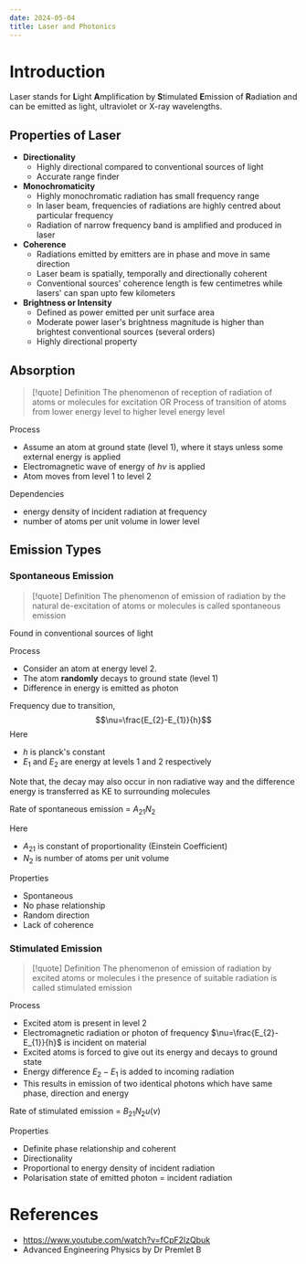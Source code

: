 ```yaml
---
date: 2024-05-04
title: Laser and Photonics
---
```

# Introduction
Laser stands for **L**ight **A**mplification by **S**timulated **E**mission of **R**adiation and can be emitted as light, ultraviolet or X-ray wavelengths.
## Properties of Laser
- **Directionality**
	- Highly directional compared to conventional sources of light
	- Accurate range finder
- **Monochromaticity**
	- Highly monochromatic radiation has small frequency range
	- In laser beam, frequencies of radiations are highly centred about particular frequency
	- Radiation of narrow frequency band is amplified and produced in laser
- **Coherence**
	- Radiations emitted by emitters are in phase and move in same direction
	- Laser beam is spatially, temporally and directionally coherent
	- Conventional sources' coherence length is few centimetres while lasers' can span upto few kilometers
- **Brightness or Intensity**
	- Defined as power emitted  per unit surface area
	- Moderate power laser's brightness magnitude is higher than brightest conventional sources (several orders)
	- Highly directional property

## Absorption
>[!quote] Definition
>The phenomenon of reception of radiation of atoms or molecules for excitation
>OR
>Process of transition of atoms from lower energy level to higher level energy level

Process
- Assume an atom at ground state (level 1), where it stays unless some external energy is applied
- Electromagnetic wave of energy of $h\nu$ is applied
- Atom moves from level 1 to level 2

Dependencies
- energy density of incident radiation at frequency
- number of atoms per unit volume in lower level
## Emission Types
### Spontaneous Emission
>[!quote] Definition
>The phenomenon of emission of radiation by the natural de-excitation of atoms or molecules is called spontaneous emission

Found in conventional sources of light

Process
- Consider an atom at energy level 2.
- The atom **randomly** decays to ground state (level 1)
- Difference in energy is emitted as photon

Frequency due to transition, $$\nu=\frac{E_{2}-E_{1}}{h}$$
Here 
- $h$ is planck's constant
- $E_{1}$ and $E_{2}$ are energy at levels 1 and 2 respectively

Note that, the decay may also occur in non radiative way and the difference energy is transferred as KE to surrounding molecules

Rate of spontaneous emission = $A_{21}N_{2}$

Here
- $A_{21}$ is constant of proportionality (Einstein Coefficient)
- $N_2$ is number of atoms per unit volume

Properties
- Spontaneous
- No phase relationship
- Random direction
- Lack of coherence
### Stimulated Emission
>[!quote] Definition
>The phenomenon of emission of radiation by excited atoms or molecules i the presence of suitable radiation is called stimulated emission

Process
- Excited atom is present in level 2
- Electromagnetic radiation or photon of frequency $\nu=\frac{E_{2}-E_{1}}{h}$ is incident on material
- Excited atoms is forced to give out its energy and decays to ground state
- Energy difference $E_{2}-E_{1}$ is added to incoming radiation
- This results in emission of two identical photons which have same phase, direction and energy

Rate of stimulated emission = $B_{21}N_{2}u(\nu)$

Properties
- Definite phase relationship and coherent
- Directionality
- Proportional to energy density of incident radiation
- Polarisation state of emitted photon = incident radiation


# References
- https://www.youtube.com/watch?v=fCpF2lzQbuk
- Advanced Engineering Physics by Dr Premlet B